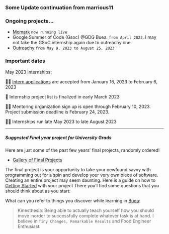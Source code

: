 ### Some Update continuation from marrious11


###  Ongoing projects...
- [Momark](https://momark.site) `now running live`
- Google Summer of Code (Gsoc) @GDG Buea. `from April 2023`. I may not take the GSoC internship again due to outreachy one
- [Outreachy](https://www.outreachy.org/)  `from May 9, 2023 to August 25, 2023`
 
### Important dates
May 2023 internships:

✍🏿 [Intern applications](https://www.outreachy.org/apply/) are accepted from January 16, 2023 to February 6, 2023

📑 Internship project list is finalized in early March 2023

🙋🏽 Mentoring organization sign up is open through February 10, 2023. Project submission deadline is February 24, 2023.

🙌🏿 Internships run late May 2023 to late August 2023
<hr>

##### Suggested Final year project for University Grads
Here are just some of the past few years’ final projects, randomly ordered!
- [Gallery of Final Projects](https://cs50.harvard.edu/x/2023/gallery/)

The final project is your opportunity to take your newfound savvy with programming out for a spin and develop your very own piece of software.
Creating an entire project may seem daunting. Here is a guide on how to [Getting Started](https://cs50.harvard.edu/x/2023/project/) with your project
There you'l find  some questions that you should think about as you start:




What can you refer to things you discover while learning in [Buea](https://ubuea.cm):
> Kinesthesia: Being able to actually teach yourself how you should move inorder to successfully complete whatever task is at hand.
>  I believe in `Tiny Changes, Remarkable Results` and Food Engineer Enthusiast.

